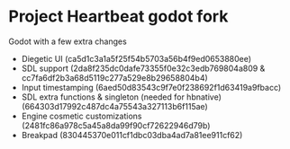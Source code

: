# Project Heartbeat godot fork

Godot with a few extra changes

- Diegetic UI (ca5d1c3a1a5f25f54b5703a56b4f9ed0653880ee)
- SDL support (2da8f235dc0dafe73355f0e32c3edb769804a809 & cc7fa6df2b3a68d5119c277a529e8b29658804b4)
- Input timestamping (6aed50d83543c9f7e0f238692f1d63419a9fbacc)
- SDL extra functions & singleton (needed for hbnative) (664303d17992c487dc4a75543a327113b6f115ae)
- Engine cosmetic customizations (2481fc86a978c5a45a8da99f90cf72622946d79b)
- Breakpad (830445370e011cf1dbc03dba4ad7a81ee911cf62)
